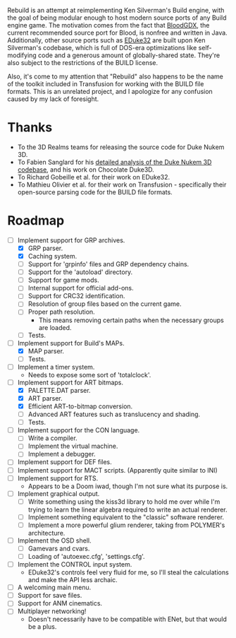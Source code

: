 Rebuild is an attempt at reimplementing Ken Silverman's Build engine, with the
goal of being modular enough to host modern source ports of any Build engine
game. The motivation comes from the fact that [BloodGDX][1], the current
recommended source port for Blood, is nonfree and written in Java. Additionally,
other source ports such as [EDuke32][2] are built upon Ken Silverman's codebase,
which is full of DOS-era optimizations like self-modifying code and a generous
amount of globally-shared state. They're also subject to the restrictions of the
BUILD license.

Also, it's come to my attention that "Rebuild" also happens to be the name of
the toolkit included in Transfusion for working with the BUILD file formats.
This is an unrelated project, and I apologize for any confusion caused by my
lack of foresight.


# Thanks

- To the 3D Realms teams for releasing the source code for Duke Nukem 3D.
- To Fabien Sanglard for his [detailed analysis of the Duke Nukem 3D codebase][3], and his work on Chocolate Duke3D.
- To Richard Gobeille et al. for their work on EDuke32.
- To Mathieu Olivier et al. for their work on Transfusion - specifically their open-source parsing code for the BUILD file formats.


# Roadmap

- [ ] Implement support for GRP archives.
  - [x] GRP parser.
  - [x] Caching system.
  - [ ] Support for 'grpinfo' files and GRP dependency chains.
  - [ ] Support for the 'autoload' directory.
  - [ ] Support for game mods.
  - [ ] Internal support for official add-ons.
  - [ ] Support for CRC32 identification.
  - [ ] Resolution of group files based on the current game.
  - [ ] Proper path resolution.
    - This means removing certain paths when the necessary groups are loaded.
  - [ ] Tests.
- [ ] Implement support for Build's MAPs.
  - [x] MAP parser.
  - [ ] Tests.
- [ ] Implement a timer system.
  - Needs to expose some sort of 'totalclock'.
- [ ] Implement support for ART bitmaps.
  - [x] PALETTE.DAT parser.
  - [x] ART parser.
  - [x] Efficient ART-to-bitmap conversion.
  - [ ] Advanced ART features such as translucency and shading.
  - [ ] Tests.
- [ ] Implement support for the CON language.
  - [ ] Write a compiler.
  - [ ] Implement the virtual machine.
  - [ ] Implement a debugger.
- [ ] Implement support for DEF files.
- [ ] Implement support for MACT scripts. (Apparently quite similar to INI)
- [ ] Implement support for RTS.
  - Appears to be a Doom iwad, though I'm not sure what its purpose is.
- [ ] Implement graphical output.
  - [ ] Write something using the kiss3d library to hold me over while I'm trying to learn the linear algebra required to write an actual renderer.
  - [ ] Implement something equivalent to the "classic" software renderer.
  - [ ] Implement a more powerful glium renderer, taking from POLYMER's architecture.
- [ ] Implement the OSD shell.
  - [ ] Gamevars and cvars.
  - [ ] Loading of 'autoexec.cfg', 'settings.cfg'.
- [ ] Implement the CONTROL input system.
  - EDuke32's controls feel very fluid for me, so I'll steal the calculations and make the API less archaic.
- [ ] A welcoming main menu.
- [ ] Support for save files.
- [ ] Support for ANM cinematics.
- [ ] Multiplayer networking!
  - Doesn't necessarily have to be compatible with ENet, but that would be a plus.


[1]: https://blood-wiki.org/index.php/BloodGDX
[2]: http://eduke32.com/
[3]: http://fabiensanglard.net/duke3d/index.php

